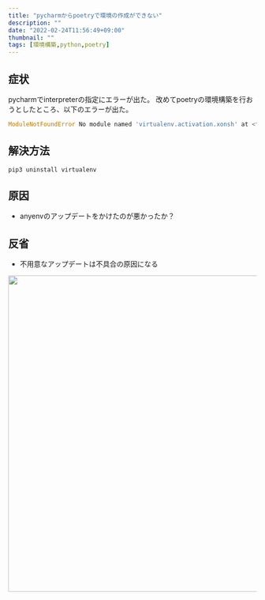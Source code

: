 ```yaml
---
title: "pycharmからpoetryで環境の作成ができない"
description: ""
date: "2022-02-24T11:56:49+09:00"
thumbnail: ""
tags: [環境構築,python,poetry]
---
```

## 症状
pycharmでinterpreterの指定にエラーが出た。
改めてpoetryの環境構築を行おうとしたところ、以下のエラーが出た。
```py
ModuleNotFoundError No module named 'virtualenv.activation.xonsh' at <frozen importlib._bootstrap>:984 in _find_and_load_unlocked
```
## 解決方法
```
pip3 uninstall virtualenv
```

## 原因
- anyenvのアップデートをかけたのが悪かったか？

## 反省
- 不用意なアップデートは不具合の原因になる

<a href="//af.moshimo.com/af/c/click?a_id=2274112&p_id=1386&pc_id=2364&pl_id=48429&guid=ON" rel="nofollow" referrerpolicy="no-referrer-when-downgrade"><img src="//image.moshimo.com/af-img/0598/000000048429.png" width="640" height="640" style="border:none;"></a><img src="//i.moshimo.com/af/i/impression?a_id=2274112&p_id=1386&pc_id=2364&pl_id=48429" width="1" height="1" style="border:none;">